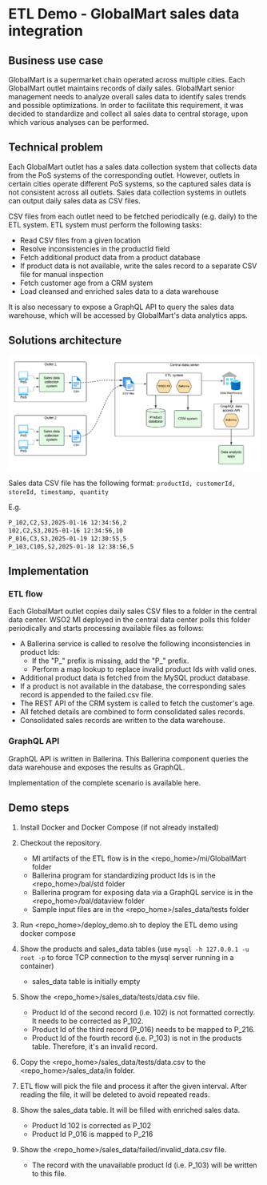 # ETL Demo - GlobalMart sales data integration

## Business use case

GlobalMart is a supermarket chain operated across multiple cities. Each GlobalMart outlet maintains records of daily sales. GlobalMart senior management needs to analyze overall sales data to identify sales trends and possible optimizations. In order to facilitate this requirement, it was decided to standardize and collect all sales data to central storage, upon which various analyses can be performed.

## Technical problem

Each GlobalMart outlet has a sales data collection system that collects data from the PoS systems of the corresponding outlet. However, outlets in certain cities operate different PoS systems, so the captured sales data is not consistent across all outlets. Sales data collection systems in outlets can output daily sales data as CSV files.

CSV files from each outlet need to be fetched periodically (e.g. daily) to the ETL system. ETL system must perform the following tasks:

- Read CSV files from a given location
- Resolve inconsistencies in the productId field
- Fetch additional product data from a product database
- If product data is not available, write the sales record to a separate CSV file for manual inspection
- Fetch customer age from a CRM system
- Load cleansed and enriched sales data to a data warehouse

It is also necessary to expose a GraphQL API to query the sales data warehouse, which will be accessed by GlobalMart's data analytics apps.

## Solutions architecture

![SA](images/sa.png)

Sales data CSV file has the following format:
`productId, customerId, storeId, timestamp, quantity`

E.g.
```
P_102,C2,S3,2025-01-16 12:34:56,2
102,C2,S3,2025-01-16 12:34:56,10
P_016,C3,S3,2025-01-19 12:30:55,5
P_103,C105,S2,2025-01-18 12:38:56,5
```

## Implementation

### ETL flow

Each GlobalMart outlet copies daily sales CSV files to a folder in the central data center. 
WSO2 MI deployed in the central data center polls this folder periodically and starts processing available files as follows:

- A Ballerina service is called to resolve the following inconsistencies in product Ids:
    - If the "P_" prefix is missing, add the "P_" prefix.
    - Perform a map lookup to replace invalid product Ids with valid ones.
- Additional product data is fetched from the MySQL product database.
- If a product is not available in the database, the corresponding sales record is appended to the failed.csv file.
- The REST API of the CRM system is called to fetch the customer's age.
- All fetched details are combined to form consolidated sales records.
- Consolidated sales records are written to the data warehouse.

### GraphQL API
GraphQL API is written in Ballerina. This Ballerina component queries the data warehouse and exposes the results as GraphQL.

Implementation of the complete scenario is available here.

## Demo steps

1. Install Docker and Docker Compose (if not already installed)

2. Checkout the repository.
    - MI artifacts of the ETL flow is in the <repo_home>/mi/GlobalMart folder
    - Ballerina program for standardizing product Ids is in the <repo_home>/bal/std folder
    - Ballerina program for exposing data via a GraphQL service is in the <repo_home>/bal/dataview folder
    - Sample input files are in the <repo_home>/sales_data/tests folder

3. Run <repo_home>/deploy_demo.sh to deploy the ETL demo using docker compose

4. Show the products and sales_data tables (use `mysql -h 127.0.0.1 -u root -p` to force TCP connection to the mysql server running in a container)
    - sales_data table is initially empty

5. Show the <repo_home>/sales_data/tests/data.csv file.
    - Product Id of the second record (i.e. 102) is not formatted correctly. It needs to be corrected as P_102.
    - Product Id of the third record (P_016) needs to be mapped to P_216.
    - Product Id of the fourth record (i.e. P_103) is not in the products table. Therefore, it's an invalid record.

6. Copy the <repo_home>/sales_data/tests/data.csv to the <repo_home>/sales_data/in folder.

7. ETL flow will pick the file and process it after the given interval. After reading the file, it will be deleted to avoid repeated reads.

8. Show the sales_data table. It will be filled with enriched sales data.
    - Product Id 102 is corrected as P_102
    - Product Id P_016 is mapped to P_216

9. Show the <repo_home>/sales_data/failed/invalid_data.csv file.
    - The record with the unavailable product Id (i.e. P_103) will be written to this file. 
